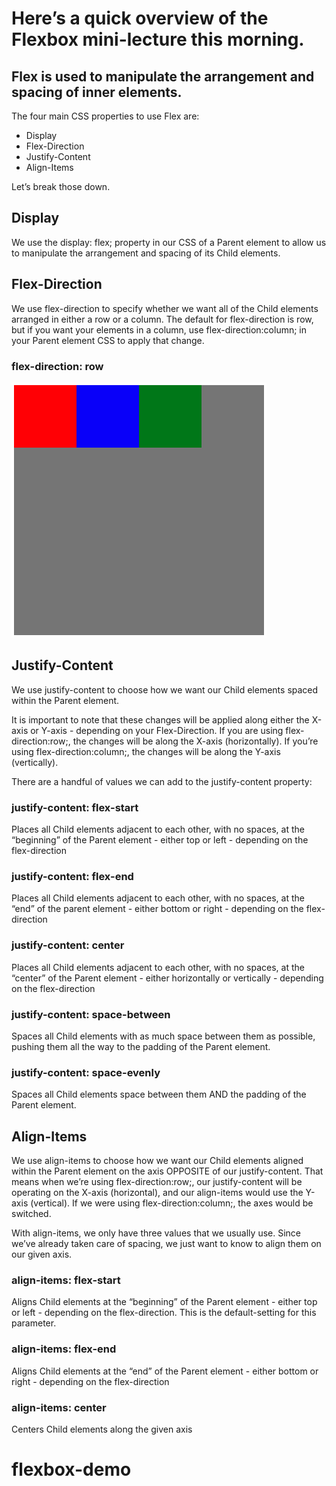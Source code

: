 # Here’s a quick overview of the Flexbox mini-lecture this morning. 

## Flex is used to manipulate the arrangement and spacing of inner elements.

The four main CSS properties to use Flex are:
* Display
* Flex-Direction
* Justify-Content
* Align-Items

Let’s break those down.

## Display 

We use the display: flex; property in our CSS of a Parent element to allow us to manipulate the arrangement and spacing of its Child elements. 

## Flex-Direction

We use flex-direction to specify whether we want all of the Child elements arranged in either a row or a column. The default for flex-direction is row, but if you want your elements in a column, use flex-direction:column; in your Parent element CSS to apply that change.

### flex-direction: row
![flex direction row](https://github.com/kylebaugh/flexbox-demo/blob/main/flexRow.png)

## Justify-Content

We use justify-content to choose how we want our Child elements spaced within the Parent element. 

It is important to note that these changes will be applied along either the X-axis or Y-axis - depending on your Flex-Direction. If you are using flex-direction:row;, the changes will be along the X-axis (horizontally). If you’re using flex-direction:column;, the changes will be along the Y-axis (vertically).

There are a handful of values we can add to the justify-content property:

### justify-content: flex-start

Places all Child elements adjacent to each other, with no spaces, at the “beginning” of the Parent element - either top or left - depending on the flex-direction



### justify-content: flex-end

Places all Child elements adjacent to each other, with no spaces, at the “end” of the parent element - either bottom or right - depending on the flex-direction



### justify-content: center

Places all Child elements adjacent to each other, with no spaces, at the “center” of the Parent element - either horizontally or vertically - depending on the flex-direction




### justify-content: space-between

Spaces all Child elements with as much space between them as possible, pushing them all the way to the padding of the Parent element. 


### justify-content: space-evenly

Spaces all Child elements space between them AND the padding of the Parent element.



## Align-Items 

We use align-items to choose how we want our Child elements aligned within the Parent element on the axis OPPOSITE of our justify-content. That means when we’re using flex-direction:row;, our justify-content will be operating on the X-axis (horizontal), and our align-items would use the Y-axis (vertical). If we were using flex-direction:column;, the axes would be switched. 

With align-items, we only have three values that we usually use. Since we’ve already taken care of spacing, we just want to know to align them on our given axis.


### align-items: flex-start
Aligns Child elements at the “beginning” of the Parent element - either top or left - depending on the flex-direction. This is the default-setting for this parameter.




### align-items: flex-end

Aligns Child elements at the “end” of the Parent element - either bottom or right - depending on the flex-direction




### align-items: center

Centers Child elements along the given axis

# flexbox-demo
